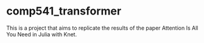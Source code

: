 # comp541_transformer

This is a project that aims to replicate the results of the paper Attention Is All You Need in Julia with Knet.
